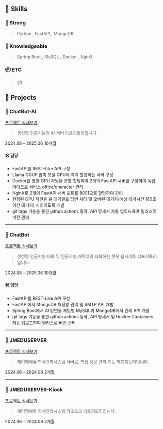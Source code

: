 ## 📑 Skills

### 💪 Strong
> Python , FastAPI , MongoDB

### 🍼 Knowledgeable
> Spring Boot , MySQL , Docker , NginX 

### 📦 ETC
> git


## 📁 Projects
### 🤖 ChatBot-AI 
<div class="project-link-content">
    <a href="/portfolio/chatbot-ai" class="project-link-card dark">
        <i class="fas fa-external-link-alt project-link-icon"></i>
        <span class="project-link-text">프로젝트 상세보기</span>
    </a>
</div>

> 생성형 인공지능의 AI 서버 리포지토리입니다.

<div class="project-timeline">
    <span class="timeline-duration">2024.08 - 2025.06
        <span class="timeline-months">10개월</span>
    </span>
</div>

#### 🛠️ 담당
- FastAPI를 REST-Like API 구성
- Llama GGUF 압축 모델 GPU에 각각 할당하는 서버 구성
- Docker를 통한 GPU 자원을 분할 할당하여 2개의 FastAPI 서버를 구성하여 독립 마이크로 서비스 office/character 관리
- NginX로 2개의 FastAPI 서버 포트를 8001으로 할당하여 관리
- 한정된 GPU 자원을 큐 대기열로 답변 처리 및 오버된 대기자(예상 대기시간 180초 이상 대기자) 처리하도록 개발
- git tags 기능을 통한 github actions 동작, API 명세서 자동 업로드하여 릴리스로 버전 관리

---

### 🤖 ChatBot
<div class="project-link-content">
    <a href="/portfolio/chatbot" class="project-link-card dark">
        <i class="fas fa-external-link-alt project-link-icon"></i>
        <span class="project-link-text">프로젝트 상세보기</span>
    </a>
</div>

> 생성형 인공지능 대화 및 인공지능 캐릭터와 대화하는 챗봇 웹사이트 리포지토리입니다.

<div class="project-timeline">
    <span class="timeline-duration">2024.08 - 2025.06
        <span class="timeline-months">10개월</span>
    </span>
</div>

#### 🛠️ 담당
- FastAPI를 REST-Like API 구성
- FastAPI에서 MongoDB 채팅방 관리 및 SMTP API 개발
- Spring Boot에서 AI 답변을 채팅방 MySQL과 MongoDB에서 관리 API 개발
- git tags 기능을 통한 github actions 동작, API 명세서 및 Docker Containers 자동 업로드하여 릴리스로 버전 관리

---

### 🏫 JMEDUSERVER
<div class="project-link-content">
    <a href="/portfolio/jmeduserver" class="project-link-card dark">
        <i class="fas fa-external-link-alt project-link-icon"></i>
        <span class="project-link-text">프로젝트 상세보기</span>
    </a>
</div>

> 제이엠에듀 학생관리시스템 서버로, 학생 정보 관리 기능 리포지토리입니다.

<div class="project-timeline">
    <span class="timeline-duration">2024.06 - 2024.08
        <span class="timeline-months">2개월</span>
    </span>
</div>

---

### 🏫 JMEDUSERVER-Kiosk
<div class="project-link-content">
    <a href="/portfolio/jmeduserver-kiosk" class="project-link-card dark">
        <i class="fas fa-external-link-alt project-link-icon"></i>
        <span class="project-link-text">프로젝트 상세보기</span>
    </a>
</div>

> 제이엠에듀 학생관리시스템 키오스크 리포지토리입니다.

<div class="project-timeline">
    <span class="timeline-duration">2024.06 - 2024.08
        <span class="timeline-months">2개월</span>
    </span>
</div>
